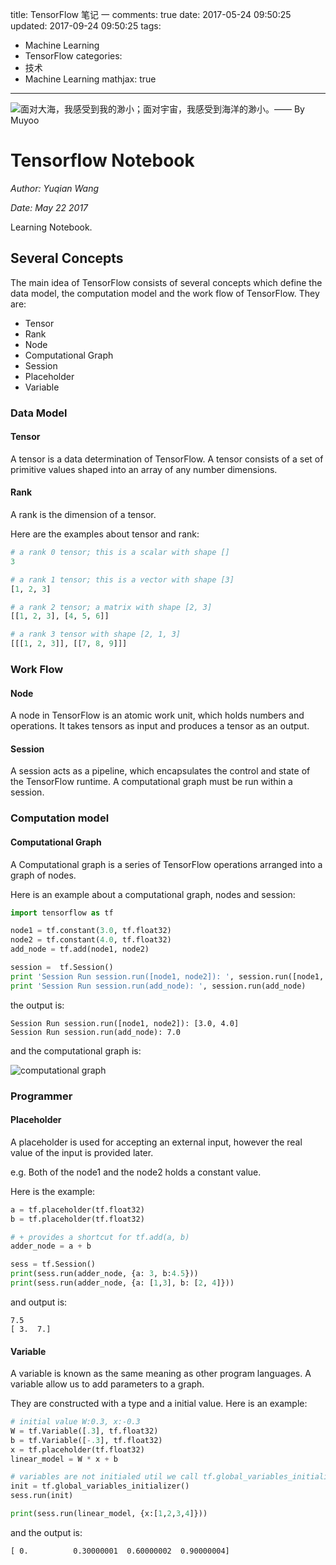 title: TensorFlow 笔记 一
comments: true
date: 2017-05-24 09:50:25
updated: 2017-09-24 09:50:25
tags:
- Machine Learning
- TensorFlow
categories:
- 技术
- Machine Learning
mathjax: true
---
![面对大海，我感受到我的渺小；面对宇宙，我感受到海洋的渺小。—— By Muyoo](http://7vzs9m.com1.z0.glb.clouddn.com/2017-04-03%20041425.jpg)

# Tensorflow Notebook

*Author: Yuqian Wang*

*Date: May 22 2017*

Learning Notebook.

## Several Concepts

The main idea of TensorFlow consists of several concepts which define the data model, the computation model and the work flow of TensorFlow. They are:

- Tensor
- Rank
- Node
- Computational Graph
- Session
- Placeholder
- Variable
<!-- more -->
### Data Model

#### Tensor

A tensor is a data determination of TensorFlow. A tensor consists of a set of primitive values shaped into an array of any number dimensions.

#### Rank

A rank is the dimension of a tensor.

Here are the examples about tensor and rank:

```python
# a rank 0 tensor; this is a scalar with shape []
3

# a rank 1 tensor; this is a vector with shape [3]
[1, 2, 3]

# a rank 2 tensor; a matrix with shape [2, 3]
[[1, 2, 3], [4, 5, 6]]

# a rank 3 tensor with shape [2, 1, 3]
[[[1, 2, 3]], [[7, 8, 9]]]
```



### Work Flow

#### Node

A node in TensorFlow is an atomic work unit, which holds numbers and operations. It takes tensors as input and produces a tensor as an output.

#### Session

A session acts as a pipeline, which encapsulates the control and state of the TensorFlow runtime. A computational graph must be run within a session.


### Computation model
#### Computational Graph

A Computational graph is a series of TensorFlow operations arranged into a graph of nodes.

Here is an example about a computational graph, nodes and session:

```python
import tensorflow as tf

node1 = tf.constant(3.0, tf.float32)
node2 = tf.constant(4.0, tf.float32)
add_node = tf.add(node1, node2)

session =  tf.Session()
print 'Session Run session.run([node1, node2]): ', session.run([node1, node2])
print 'Session Run session.run(add_node): ', session.run(add_node)

```

the output is:

```
Session Run session.run([node1, node2]): [3.0, 4.0]
Session Run session.run(add_node): 7.0
```

and the computational graph is:

![computational graph](http://7vzs9m.com1.z0.glb.clouddn.com/getting_started_add.png)

### Programmer
#### Placeholder

A placeholder is used for accepting an external input, however the real value of the input is provided later.

e.g. Both of the node1 and the node2 holds a constant value.

Here is the example:

```python
a = tf.placeholder(tf.float32)
b = tf.placeholder(tf.float32)

# + provides a shortcut for tf.add(a, b)
adder_node = a + b

sess = tf.Session()
print(sess.run(adder_node, {a: 3, b:4.5}))
print(sess.run(adder_node, {a: [1,3], b: [2, 4]}))
```

and output is:
```
7.5
[ 3.  7.]
```

#### Variable

A variable is known as the same meaning as other program languages. A variable allow us to add parameters to a graph.

They are constructed with a type and a initial value. Here is an example:

```python
# initial value W:0.3, x:-0.3
W = tf.Variable([.3], tf.float32)
b = tf.Variable([-.3], tf.float32)
x = tf.placeholder(tf.float32)
linear_model = W * x + b

# variables are not initialed util we call tf.global_variables_initializer()
init = tf.global_variables_initializer()
sess.run(init)

print(sess.run(linear_model, {x:[1,2,3,4]}))
```
and the output is:
```
[ 0.          0.30000001  0.60000002  0.90000004]
```
